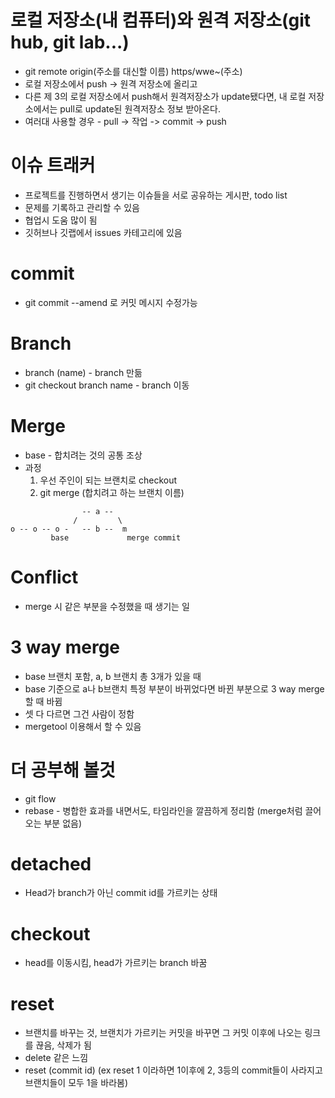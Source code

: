 # 로컬 저장소(내 컴퓨터)와 원격 저장소(git hub, git lab...)

  * git remote origin(주소를 대신할 이름) https/wwe~(주소)
  * 로컬 저장소에서 push -> 원격 저장소에 올리고
  * 다른 제 3의 로컬 저장소에서 push해서 원격저장소가 update됐다면, 내 로컬 저장소에서는 pull로 update된 원격저장소 정보 받아온다.
  * 여러대 사용할 경우 - pull -> 작업 -> commit -> push 

# 이슈 트래커

  * 프로젝트를 진행하면서 생기는 이슈들을 서로 공유하는 게시판, todo list
  * 문제를 기록하고 관리할 수 있음 
  * 협업시 도움 많이 됨
  * 깃허브나 깃랩에서 issues 카테고리에 있음

# commit

  * git commit --amend 로 커밋 메시지 수정가능

# Branch

  * branch (name) - branch 만듦
  * git checkout branch name - branch 이동

# Merge

  * base - 합치려는 것의 공통 조상
  * 과정
    1. 우선 주인이 되는 브랜치로 checkout
    2. git merge (합치려고 하는 브랜치 이름)
```             
                -- a -- 
              /         \
o -- o -- o -   -- b --  m
         base             merge commit

```

# Conflict

  * merge 시 같은 부분을 수정했을 때 생기는 일

# 3 way merge

  * base 브랜치 포함, a, b 브랜치 총 3개가 있을 때
  * base 기준으로 a나 b브랜치 특정 부분이 바뀌었다면 바뀐 부분으로 3 way merge할 때 바뀜
  * 셋 다 다르면 그건 사람이 정함
  * mergetool 이용해서 할 수 있음

# 더 공부해 볼것

  * git flow
  * rebase - 병합한 효과를 내면서도, 타임라인을 깔끔하게 정리함 (merge처럼 끌어오는 부분 없음)

# detached

  * Head가 branch가 아닌 commit id를 가르키는 상태

# checkout

  * head를 이동시킴, head가 가르키는 branch 바꿈

# reset

  * 브랜치를 바꾸는 것, 브랜치가 가르키는 커밋을 바꾸면 그 커밋 이후에 나오는 링크를 끊음, 삭제가 됨
  * delete 같은 느낌
  * reset (commit id) (ex reset 1 이라하면 1이후에 2, 3등의 commit들이 사라지고 브랜치들이 모두 1을 바라봄)